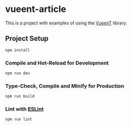 # vueent-article

This is a project with examples of using the [VueenT](https://github.com/vueent/vueent) library.

## Project Setup

```sh
npm install
```

### Compile and Hot-Reload for Development

```sh
npm run dev
```

### Type-Check, Compile and Minify for Production

```sh
npm run build
```

### Lint with [ESLint](https://eslint.org/)

```sh
npm run lint
```
